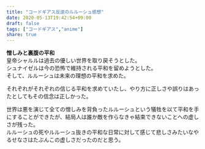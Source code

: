 ```yaml
---
title: "コードギアス反逆のルルーシュ感想"
date: 2020-05-13T19:42:54+09:00
draft: false
tags: ["コードギアス","anime"]
share: true
---
```

**憎しみと裏腹の平和**  
皇帝シャルルは過去の優しい世界を取り戻そうとした。  
シュナイゼルは今の恐怖で維持される平和を留めようとした。  
そして、ルルーシュは未来の理想の平和を求めた。

それぞれがそれぞれの信じる平和を求めていたし、やり方に正しさや誤りはあったとしてもその信念は正しかった。

世界は悪を演じて全ての憎しみを背負ったルルーシュという犠牲を以て平和を手にすることができたが、結局人は誰か敵を作らなきゃ結束できないことへの虚しさが残った。  
ルルーシュの死やルルーシュ抜きの平和な日常に対して感じて悲しさみたいなやるせなさはたぶんこの虚しさだったのだと思う。